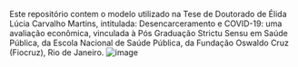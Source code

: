 Este repositório contem o modelo utilizado na Tese de Doutorado de Élida Lúcia Carvalho Martins, intitulada: Desencarceramento e COVID-19: uma avaliação econômica, vinculada à Pós Graduação Strictu Sensu em Saúde Pública, da Escola Nacional de Saúde Pública, da Fundação Oswaldo Cruz (Fiocruz), Rio de Janeiro.
![image](https://github.com/user-attachments/assets/f3101cb9-ded8-407c-8fc7-c456c1cd0ca6)
